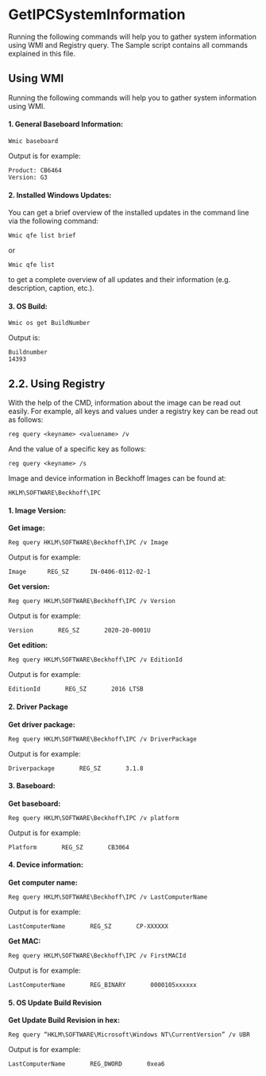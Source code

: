 # GetIPCSystemInformation
Running the following commands will help you to gather system information using WMI and Registry query.
The Sample script contains all commands explained in this file.

## Using WMI
Running the following commands will help you to gather system information using WMI.

#### 1.	General Baseboard Information:

```
Wmic baseboard
```

Output is for example:  
```
Product: CB6464  
Version: G3
```

#### 2.	Installed Windows Updates:

You can get a brief overview of the installed updates in the command line via the following command:

```
Wmic qfe list brief
```
or
```
Wmic qfe list 
```

to get a complete overview of all updates and their information (e.g. description, caption, etc.).

#### 3.	OS Build:

```
Wmic os get BuildNumber
```

Output is:  
```
Buildnumber
14393
```

## 2.2.	Using Registry

With the help of the CMD, information about the image can be read out easily. For example, all keys and values under a registry key can be read out as follows:
```
reg query <keyname> <valuename> /v
```
And the value of a specific key as follows:
```
reg query <keyname> /s
```

Image and device information in Beckhoff Images can be found at:
```
HKLM\SOFTWARE\Beckhoff\IPC
```

#### 1.	Image Version:
**Get image:**  
```
Reg query HKLM\SOFTWARE\Beckhoff\IPC /v Image
```

Output is for example:
```  
Image      REG_SZ      IN-0406-0112-02-1
```

**Get version:**  
```
Reg query HKLM\SOFTWARE\Beckhoff\IPC /v Version
```

Output is for example:  
```
Version       REG_SZ       2020-20-0001U
```

**Get edition:**  
```
Reg query HKLM\SOFTWARE\Beckhoff\IPC /v EditionId
```

Output is for example:  
``` 
EditionId       REG_SZ       2016 LTSB
``` 
#### 2.	Driver Package
**Get driver package:**  

```
Reg query HKLM\SOFTWARE\Beckhoff\IPC /v DriverPackage
```

Output is for example:  
```
Driverpackage       REG_SZ       3.1.8
```

#### 3.	Baseboard:
**Get baseboard:**  
```
Reg query HKLM\SOFTWARE\Beckhoff\IPC /v platform
```

Output is for example:  
```
Platform       REG_SZ       CB3064
```

#### 4.	Device information:
**Get computer name:**  
```
Reg query HKLM\SOFTWARE\Beckhoff\IPC /v LastComputerName
```

Output is for example:  
```
LastComputerName       REG_SZ       CP-XXXXXX
```

**Get MAC:**  
```
Reg query HKLM\SOFTWARE\Beckhoff\IPC /v FirstMACId
```

Output is for example:  
```
LastComputerName       REG_BINARY       0000105xxxxxx
```

#### 5.	OS Update Build Revision
**Get Update Build Revision in hex:**  
```
Reg query “HKLM\SOFTWARE\Microsoft\Windows NT\CurrentVersion” /v UBR 
```

Output is for example: 
``` 
LastComputerName       REG_DWORD       0xea6
```